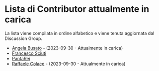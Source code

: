 # Lista di Contributor attualmente in carica

La lista viene compilata in ordine alfabetico e viene tenuta aggiornata dal Discussion Group.

- [Angela Busato](https://github.com/AngyDev) - (2023-09-30 - Attualmente in carica)
- [Francesco Sciuti](https://github.com/fsciuti)
- [PantaRei](https://github.com/pantarei-mb)
- [Raffaele Colace](https://github.com/rafleze) - (2023-09-30 - Attualmente in carica)
